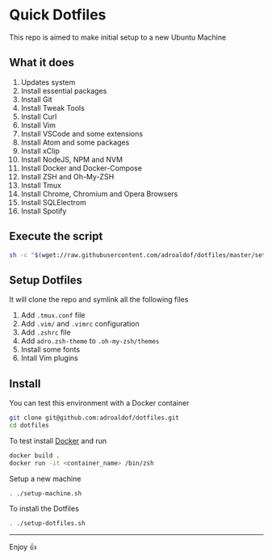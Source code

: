 # Quick Dotfiles

This repo is aimed to make initial setup to a new Ubuntu Machine

## What it does

1. Updates system
1. Install essential packages
1. Install Git
1. Install Tweak Tools
1. Install Curl
1. Install Vim
1. Install VSCode and some extensions
1. Install Atom and some packages
1. Install xClip
1. Install NodeJS, NPM and NVM
1. Install Docker and Docker-Compose
1. Install ZSH and Oh-My-ZSH
1. Install Tmux
1. Install Chrome, Chromium and Opera Browsers
1. Install SQLElectrom
1. Install Spotify

## Execute the script
```bash
sh -c "$(wget://raw.githubusercontent.com/adroaldof/dotfiles/master/setup-machine.sh -O -)"
```

## Setup Dotfiles

It will clone the repo and symlink all the following files

1. Add `.tmux.conf` file
1. Add `.vim/` and `.vimrc` configuration
1. Add `.zshrc` file
1. Add `adro.zsh-theme` to `.oh-my-zsh/themes`
1. Install some fonts
1. Intall Vim plugins

## Install

You can test this environment with a Docker container

```bash
git clone git@github.com:adroaldof/dotfiles.git
cd dotfiles
```

To test install [Docker](https://www.docker.com/) and run
```bash
docker build .
docker run -it <container_name> /bin/zsh
```

Setup a new machine
```bash
. ./setup-machine.sh
```

To install the Dotfiles
```bash
. ./setup-dotfiles.sh
```

---
Enjoy :+1:

